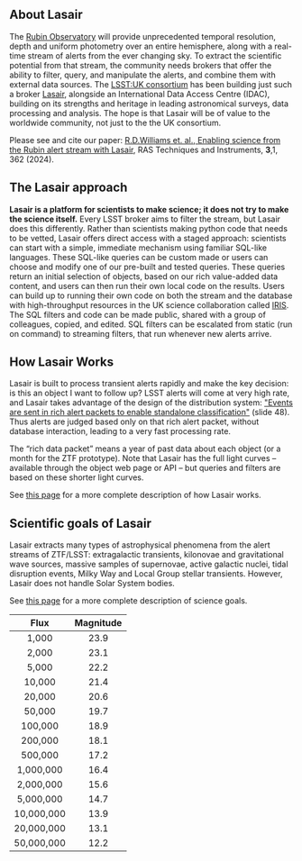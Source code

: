 ## About Lasair
The [Rubin Observatory](https://www.rubinobservatory.org/)
will provide unprecedented temporal resolution, depth and 
uniform photometry over an entire hemisphere, along with a real-time stream of 
alerts from the ever changing sky. To extract the scientific potential from 
that stream, the community needs brokers that offer the ability to filter, 
query, and manipulate the alerts, and combine them with external data sources. 
The [LSST:UK consortium](https://www.lsst.ac.uk/)
has been building just such a broker [Lasair](http://lasair.lsst.ac.uk), alongside 
an International Data Access Centre (IDAC), building on its strengths and 
heritage in leading astronomical surveys, data processing and analysis. The hope
is that Lasair will be of value to the worldwide community, not just to the the UK consortium.

Please see and cite our paper:
[R.D.Williams et. al., Enabling science from the Rubin alert stream with Lasair](https://doi.org/10.1093/rasti/rzae024), RAS Techniques and Instruments, **3**,1, 362  (2024).

## The Lasair approach
**Lasair is a platform for scientists to make science; it does not try to make 
the science itself.**
Every LSST broker aims to filter the stream, but Lasair does this differently. 
Rather than scientists making python code that needs to be vetted, Lasair 
offers direct access with a staged approach: scientists can start with a 
simple, immediate mechanism using familiar SQL-like languages. These SQL-like 
queries can be custom made or users can choose and modify one of our pre-built 
and tested queries. These queries return an initial selection of objects, based 
on our rich value-added data content, and users can then run their own local 
code on the results. Users can build up to running  their own code on both the 
stream and the database with high-throughput resources in the 
UK science collaboration called [IRIS](https://www.iris.ac.uk/). The 
SQL filters and code can be made public, shared with a group of colleagues, 
copied, and edited.
SQL filters can be escalated from static (run on command) to streaming filters, 
that run whenever new alerts arrive. 

## How Lasair Works
Lasair is built to process transient alerts rapidly and make the key decision: is this an object I want to follow up? LSST alerts will come at very high rate, and Lasair takes advantage of the design of the distribution system: 
["Events are sent in rich alert packets to enable standalone classification"](https://simons.berkeley.edu/sites/default/files/docs/9308/bellmlsst180226.pdf) (slide 48).
Thus alerts are judged based only on that rich alert packet, without database interaction, leading to a very fast processing rate.

The “rich data packet” means a year of past data about each object (or a month for the ZTF prototype). Note that Lasair has the full light curves – available through the object web page or API – but queries and filters are based on these shorter light curves.

See [this page](implementation.html) for a more complete description of how Lasair works.

## Scientific goals of Lasair
Lasair extracts many types of astrophysical phenomena from the alert streams of ZTF/LSST: extragalactic transients, kilonovae and gravitational wave sources, massive samples of supernovae, active galactic nuclei, tidal disruption events, Milky Way and Local Group stellar transients. However, Lasair does not handle Solar System bodies.

See [this page](sciencegoals.html) for a more complete description of science goals.


| Flux       | Magnitude |  
| :----:     | :----:    |  
| 1,000      | 23.9      |  
| 2,000      | 23.1      |  
| 5,000      | 22.2      |  
| 10,000     | 21.4      |  
| 20,000     | 20.6      |  
| 50,000     | 19.7      |  
| 100,000    | 18.9      |  
| 200,000    | 18.1      |  
| 500,000    | 17.2      |  
| 1,000,000  | 16.4      |  
| 2,000,000  | 15.6      |  
| 5,000,000  | 14.7      |  
| 10,000,000 | 13.9      |  
| 20,000,000 | 13.1      |  
| 50,000,000 | 12.2      | 
